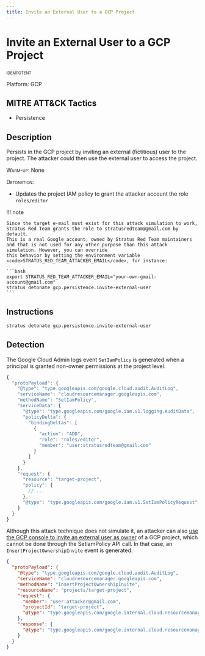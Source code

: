 ```yaml
---
title: Invite an External User to a GCP Project
---
```


# Invite an External User to a GCP Project


 <span class="smallcaps w3-badge w3-blue w3-round w3-text-white" title="This attack technique can be detonated multiple times">idempotent</span> 

Platform: GCP

## MITRE ATT&CK Tactics


- Persistence

## Description


Persists in the GCP project by inviting an external (fictitious) user to the project. The attacker could then use the external user to access the project.

<span style="font-variant: small-caps;">Warm-up</span>: None

<span style="font-variant: small-caps;">Detonation</span>:

- Updates the project IAM policy to grant the attacker account the role <code>roles/editor</code>

!!! note

	Since the target e-mail must exist for this attack simulation to work, Stratus Red Team grants the role to stratusredteam@gmail.com by default.
	This is a real Google account, owned by Stratus Red Team maintainers and that is not used for any other purpose than this attack simulation. However, you can override
	this behavior by setting the environment variable <code>STRATUS_RED_TEAM_ATTACKER_EMAIL</code>, for instance:

	```bash
	export STRATUS_RED_TEAM_ATTACKER_EMAIL="your-own-gmail-account@gmail.com"
	stratus detonate gcp.persistence.invite-external-user
	```


## Instructions

```bash title="Detonate with Stratus Red Team"
stratus detonate gcp.persistence.invite-external-user
```
## Detection


The Google Cloud Admin logs event <code>SetIamPolicy</code> is generated when a principal is granted non-owner permissions at the project level.

```javascript hl_lines="5 11 12 13"
{
  "protoPayload": {
    "@type": "type.googleapis.com/google.cloud.audit.AuditLog",
    "serviceName": "cloudresourcemanager.googleapis.com",
    "methodName": "SetIamPolicy",
    "serviceData": {
      "@type": "type.googleapis.com/google.iam.v1.logging.AuditData",
      "policyDelta": {
        "bindingDeltas": [
          {
            "action": "ADD",
            "role": "roles/editor",
            "member": "user:stratusredteam@gmail.com"
          }
        ]
      }
    },
    "request": {
      "resource": "target-project",
      "policy": {
        // ...
      },
      "@type": "type.googleapis.com/google.iam.v1.SetIamPolicyRequest"
    }
  }
}
```

Although this attack technique does not simulate it, an attacker can also 
<a href="https://support.google.com/googleapi/answer/6158846?hl=en">use the GCP console to invite an external user as owner</a> of a GCP project,
which cannot be done through the SetIamPolicy API call. In that case, an <code>InsertProjectOwnershipInvite</code> event is generated:

```json hl_lines="5 8"
{
  "protoPayload": {
    "@type": "type.googleapis.com/google.cloud.audit.AuditLog",
    "serviceName": "cloudresourcemanager.googleapis.com",
    "methodName": "InsertProjectOwnershipInvite",
    "resourceName": "projects/target-project",
    "request": {
      "member": "user:attacker@gmail.com",
      "projectId": "target-project",
      "@type": "type.googleapis.com/google.internal.cloud.resourcemanager.InsertProjectOwnershipInviteRequest"
    },
    "response": {
      "@type": "type.googleapis.com/google.internal.cloud.resourcemanager.InsertProjectOwnershipInviteResponse"
    }
  }
}
```





